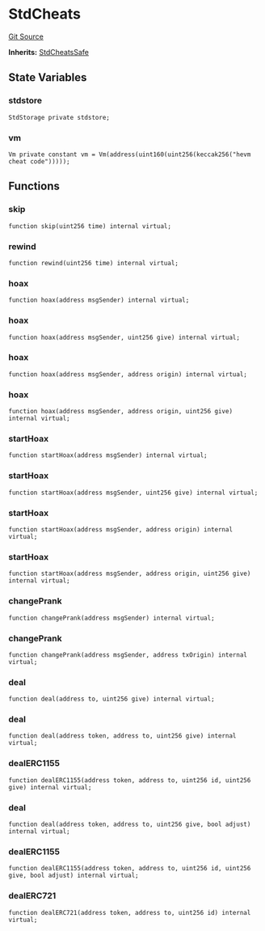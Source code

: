 # StdCheats
[Git Source](https://github.com/erayack/zk-sync-deploy/blob/7f3ddf5f8a514cf5569d053d7217620dd36d01c7/contracts/lib/forge-std/src/StdCheats.sol)

**Inherits:**
[StdCheatsSafe](/contracts/lib/forge-std/src/StdCheats.sol/abstract.StdCheatsSafe.md)


## State Variables
### stdstore

```solidity
StdStorage private stdstore;
```


### vm

```solidity
Vm private constant vm = Vm(address(uint160(uint256(keccak256("hevm cheat code")))));
```


## Functions
### skip


```solidity
function skip(uint256 time) internal virtual;
```

### rewind


```solidity
function rewind(uint256 time) internal virtual;
```

### hoax


```solidity
function hoax(address msgSender) internal virtual;
```

### hoax


```solidity
function hoax(address msgSender, uint256 give) internal virtual;
```

### hoax


```solidity
function hoax(address msgSender, address origin) internal virtual;
```

### hoax


```solidity
function hoax(address msgSender, address origin, uint256 give) internal virtual;
```

### startHoax


```solidity
function startHoax(address msgSender) internal virtual;
```

### startHoax


```solidity
function startHoax(address msgSender, uint256 give) internal virtual;
```

### startHoax


```solidity
function startHoax(address msgSender, address origin) internal virtual;
```

### startHoax


```solidity
function startHoax(address msgSender, address origin, uint256 give) internal virtual;
```

### changePrank


```solidity
function changePrank(address msgSender) internal virtual;
```

### changePrank


```solidity
function changePrank(address msgSender, address txOrigin) internal virtual;
```

### deal


```solidity
function deal(address to, uint256 give) internal virtual;
```

### deal


```solidity
function deal(address token, address to, uint256 give) internal virtual;
```

### dealERC1155


```solidity
function dealERC1155(address token, address to, uint256 id, uint256 give) internal virtual;
```

### deal


```solidity
function deal(address token, address to, uint256 give, bool adjust) internal virtual;
```

### dealERC1155


```solidity
function dealERC1155(address token, address to, uint256 id, uint256 give, bool adjust) internal virtual;
```

### dealERC721


```solidity
function dealERC721(address token, address to, uint256 id) internal virtual;
```

